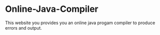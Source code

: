 # Online-Java-Compiler
This website you provides you an online java progam compiler to produce errors and output.
